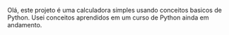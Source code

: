 Olá, este projeto é uma calculadora simples usando conceitos basicos de Python.
Usei conceitos aprendidos em um curso de Python ainda em andamento.